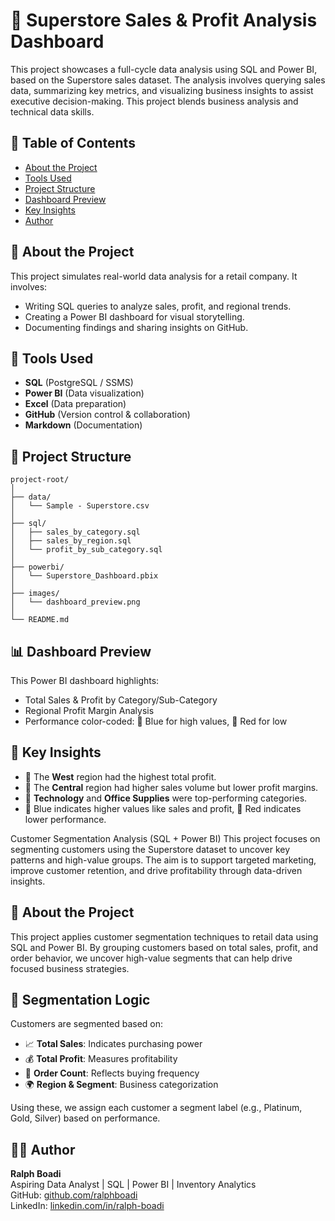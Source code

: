 
# 🛒 Superstore Sales & Profit Analysis Dashboard

This project showcases a full-cycle data analysis using SQL and Power BI, based on the Superstore sales dataset. The analysis involves querying sales data, summarizing key metrics, and visualizing business insights to assist executive decision-making. This project blends business analysis and technical data skills. 

## 📂 Table of Contents
- [About the Project](#about-the-project)
- [Tools Used](#tools-used)
- [Project Structure](#project-structure)
- [Dashboard Preview](#dashboard-preview)
- [Key Insights](#key-insights)
- [Author](#author)

## 📌 About the Project

This project simulates real-world data analysis for a retail company. It involves:
- Writing SQL queries to analyze sales, profit, and regional trends.
- Creating a Power BI dashboard for visual storytelling.
- Documenting findings and sharing insights on GitHub.

## 🧰 Tools Used

- **SQL** (PostgreSQL / SSMS)
- **Power BI** (Data visualization)
- **Excel** (Data preparation)
- **GitHub** (Version control & collaboration)
- **Markdown** (Documentation)

## 📁 Project Structure

```
project-root/
│
├── data/
│   └── Sample - Superstore.csv
│
├── sql/
│   ├── sales_by_category.sql
│   ├── sales_by_region.sql
│   └── profit_by_sub_category.sql
│
├── powerbi/
│   └── Superstore_Dashboard.pbix
│
├── images/
│   └── dashboard_preview.png
│
└── README.md
```

## 📊 Dashboard Preview

This Power BI dashboard highlights:
- Total Sales & Profit by Category/Sub-Category
- Regional Profit Margin Analysis
- Performance color-coded: 🔵 Blue for high values, 🔴 Red for low

## 🧠 Key Insights

- 🔹 The **West** region had the highest total profit.
- 🔸 The **Central** region had higher sales volume but lower profit margins.
- 🔹 **Technology** and **Office Supplies** were top-performing categories.
- 🔵 Blue indicates higher values like sales and profit, 🔴 Red indicates lower performance.

Customer Segmentation Analysis (SQL + Power BI)
This project focuses on segmenting customers using the Superstore dataset to uncover key patterns and high-value groups. The aim is to support targeted marketing, improve customer retention, and drive profitability through data-driven insights.

## 📌 About the Project

This project applies customer segmentation techniques to retail data using SQL and Power BI. By grouping customers based on total sales, profit, and order behavior, we uncover high-value segments that can help drive focused business strategies.

## 🧠 Segmentation Logic

Customers are segmented based on:

- 📈 **Total Sales**: Indicates purchasing power  
- 💰 **Total Profit**: Measures profitability  
- 🔁 **Order Count**: Reflects buying frequency  
- 🌍 **Region & Segment**: Business categorization

Using these, we assign each customer a segment label (e.g., Platinum, Gold, Silver) based on performance.


## 👨‍💻 Author

**Ralph Boadi**  
Aspiring Data Analyst | SQL | Power BI | Inventory Analytics  
GitHub: [github.com/ralphboadi](https://github.com/ralphboadi)  
LinkedIn: [linkedin.com/in/ralph-boadi](https://linkedin.com/in/ralph-boadi)
